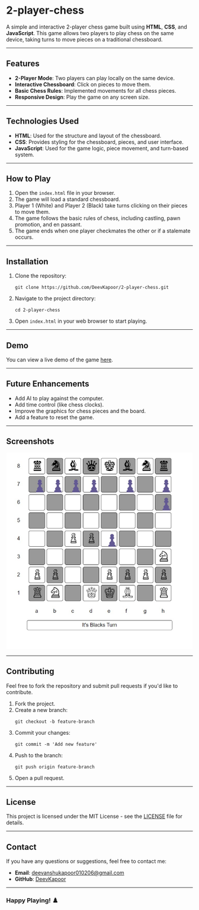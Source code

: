 # 2-player-chess
A simple and interactive 2-player chess game built using **HTML**, **CSS**, and **JavaScript**. This game allows two players to play chess on the same device, taking turns to move pieces on a traditional chessboard.

---

## Features
- **2-Player Mode**: Two players can play locally on the same device.
- **Interactive Chessboard**: Click on pieces to move them.
- **Basic Chess Rules**: Implemented movements for all chess pieces.
- **Responsive Design**: Play the game on any screen size.

---

## Technologies Used
- **HTML**: Used for the structure and layout of the chessboard.
- **CSS**: Provides styling for the chessboard, pieces, and user interface.
- **JavaScript**: Used for the game logic, piece movement, and turn-based system.

---

## How to Play
1. Open the `index.html` file in your browser.
2. The game will load a standard chessboard.
3. Player 1 (White) and Player 2 (Black) take turns clicking on their pieces to move them.
4. The game follows the basic rules of chess, including castling, pawn promotion, and en passant.
5. The game ends when one player checkmates the other or if a stalemate occurs.

---

## Installation
1. Clone the repository:
   ```
   git clone https://github.com/DeevKapoor/2-player-chess.git
   ```
2. Navigate to the project directory:
   ```
   cd 2-player-chess
   ```
3. Open `index.html` in your web browser to start playing.

---

## Demo
You can view a live demo of the game [here](https://deevkapoor.github.io/2-player-chess/).

---

## Future Enhancements
- Add AI to play against the computer.
- Add time control (like chess clocks).
- Improve the graphics for chess pieces and the board.
- Add a feature to reset the game.

---

## Screenshots
![Chess Game Screenshot](screenshot.jpg)

---

## Contributing
Feel free to fork the repository and submit pull requests if you'd like to contribute.

1. Fork the project.
2. Create a new branch:
   ```
   git checkout -b feature-branch
   ```
3. Commit your changes:
   ```
   git commit -m 'Add new feature'
   ```
4. Push to the branch:
   ```
   git push origin feature-branch
   ```
5. Open a pull request.

---

## License
This project is licensed under the MIT License - see the [LICENSE](LICENSE) file for details.

---

## Contact
If you have any questions or suggestions, feel free to contact me:
- **Email**: deevanshukapoor010206@gmail.com
- **GitHub**: [DeevKapoor](https://github.com/DeevKapoor)

---

### Happy Playing! ♟️
